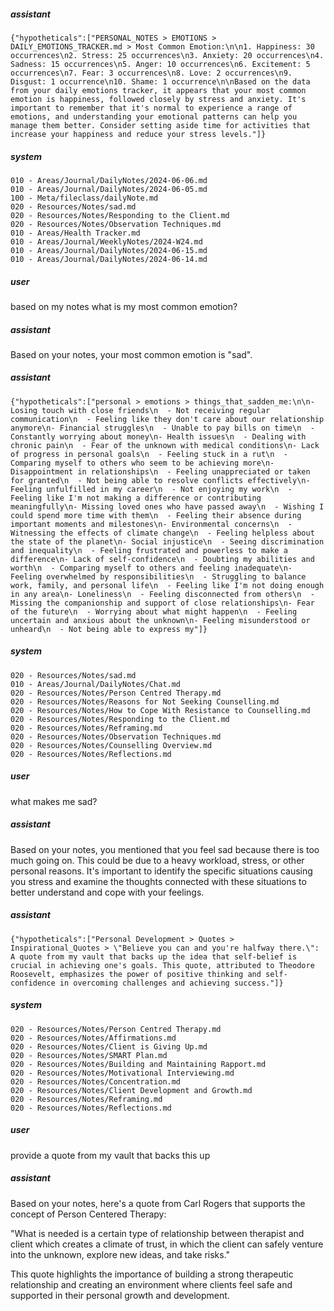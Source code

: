 ##### assistant
```lookup
{"hypotheticals":["PERSONAL_NOTES > EMOTIONS > DAILY_EMOTIONS_TRACKER.md > Most Common Emotion:\n\n1. Happiness: 30 occurrences\n2. Stress: 25 occurrences\n3. Anxiety: 20 occurrences\n4. Sadness: 15 occurrences\n5. Anger: 10 occurrences\n6. Excitement: 5 occurrences\n7. Fear: 3 occurrences\n8. Love: 2 occurrences\n9. Disgust: 1 occurrence\n10. Shame: 1 occurrence\n\nBased on the data from your daily emotions tracker, it appears that your most common emotion is happiness, followed closely by stress and anxiety. It's important to remember that it's normal to experience a range of emotions, and understanding your emotional patterns can help you manage them better. Consider setting aside time for activities that increase your happiness and reduce your stress levels."]}
```

##### system
```sc-context
010 - Areas/Journal/DailyNotes/2024-06-06.md
010 - Areas/Journal/DailyNotes/2024-06-05.md
100 - Meta/fileclass/dailyNote.md
020 - Resources/Notes/sad.md
020 - Resources/Notes/Responding to the Client.md
020 - Resources/Notes/Observation Techniques.md
010 - Areas/Health Tracker.md
010 - Areas/Journal/WeeklyNotes/2024-W24.md
010 - Areas/Journal/DailyNotes/2024-06-15.md
010 - Areas/Journal/DailyNotes/2024-06-14.md
```

##### user
based on my notes what is my most common emotion?

##### assistant
Based on your notes, your most common emotion is "sad".

##### assistant
```lookup
{"hypotheticals":["personal > emotions > things_that_sadden_me:\n\n- Losing touch with close friends\n  - Not receiving regular communication\n  - Feeling like they don't care about our relationship anymore\n- Financial struggles\n  - Unable to pay bills on time\n  - Constantly worrying about money\n- Health issues\n  - Dealing with chronic pain\n  - Fear of the unknown with medical conditions\n- Lack of progress in personal goals\n  - Feeling stuck in a rut\n  - Comparing myself to others who seem to be achieving more\n- Disappointment in relationships\n  - Feeling unappreciated or taken for granted\n  - Not being able to resolve conflicts effectively\n- Feeling unfulfilled in my career\n  - Not enjoying my work\n  - Feeling like I'm not making a difference or contributing meaningfully\n- Missing loved ones who have passed away\n  - Wishing I could spend more time with them\n  - Feeling their absence during important moments and milestones\n- Environmental concerns\n  - Witnessing the effects of climate change\n  - Feeling helpless about the state of the planet\n- Social injustice\n  - Seeing discrimination and inequality\n  - Feeling frustrated and powerless to make a difference\n- Lack of self-confidence\n  - Doubting my abilities and worth\n  - Comparing myself to others and feeling inadequate\n- Feeling overwhelmed by responsibilities\n  - Struggling to balance work, family, and personal life\n  - Feeling like I'm not doing enough in any area\n- Loneliness\n  - Feeling disconnected from others\n  - Missing the companionship and support of close relationships\n- Fear of the future\n  - Worrying about what might happen\n  - Feeling uncertain and anxious about the unknown\n- Feeling misunderstood or unheard\n  - Not being able to express my"]}
```

##### system
```sc-context
020 - Resources/Notes/sad.md
010 - Areas/Journal/DailyNotes/Chat.md
020 - Resources/Notes/Person Centred Therapy.md
020 - Resources/Notes/Reasons for Not Seeking Counselling.md
020 - Resources/Notes/How to Cope With Resistance to Counselling.md
020 - Resources/Notes/Responding to the Client.md
020 - Resources/Notes/Reframing.md
020 - Resources/Notes/Observation Techniques.md
020 - Resources/Notes/Counselling Overview.md
020 - Resources/Notes/Reflections.md
```

##### user
what makes me sad?

##### assistant
Based on your notes, you mentioned that you feel sad because there is too much going on. This could be due to a heavy workload, stress, or other personal reasons. It's important to identify the specific situations causing you stress and examine the thoughts connected with these situations to better understand and cope with your feelings.

##### assistant
```lookup
{"hypotheticals":["Personal Development > Quotes > Inspirational_Quotes > \"Believe you can and you're halfway there.\": A quote from my vault that backs up the idea that self-belief is crucial in achieving one's goals. This quote, attributed to Theodore Roosevelt, emphasizes the power of positive thinking and self-confidence in overcoming challenges and achieving success."]}
```

##### system
```sc-context
020 - Resources/Notes/Person Centred Therapy.md
020 - Resources/Notes/Affirmations.md
020 - Resources/Notes/Client is Giving Up.md
020 - Resources/Notes/SMART Plan.md
020 - Resources/Notes/Building and Maintaining Rapport.md
020 - Resources/Notes/Motivational Interviewing.md
020 - Resources/Notes/Concentration.md
020 - Resources/Notes/Client Development and Growth.md
020 - Resources/Notes/Reframing.md
020 - Resources/Notes/Reflections.md
```

##### user
provide a quote from my vault that backs this up

##### assistant
Based on your notes, here's a quote from Carl Rogers that supports the concept of Person Centered Therapy:

"What is needed is a certain type of relationship between therapist and client which creates a climate of trust, in which the client can safely venture into the unknown, explore new ideas, and take risks."

This quote highlights the importance of building a strong therapeutic relationship and creating an environment where clients feel safe and supported in their personal growth and development.